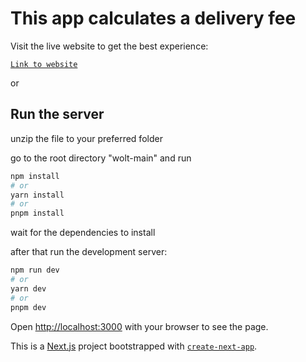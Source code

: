 # This app calculates a delivery fee
Visit the live website to get the best experience:

[`Link to website`](https://wolt-taupe.vercel.app/)

or
## Run the server
unzip the file to your preferred folder

go to the root directory "wolt-main" and run 
```bash
npm install
# or
yarn install
# or
pnpm install
```
wait for the dependencies to install

after that run the development server:

```bash
npm run dev
# or
yarn dev
# or
pnpm dev
```

Open [http://localhost:3000](http://localhost:3000) with your browser to see the page.

This is a [Next.js](https://nextjs.org/) project bootstrapped with [`create-next-app`](https://github.com/vercel/next.js/tree/canary/packages/create-next-app).